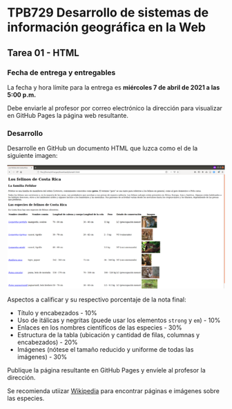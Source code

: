 # TPB729 Desarrollo de sistemas de información geográfica en la Web
## Tarea 01 - HTML

### Fecha de entrega y entregables
La fecha y hora límite para la entrega es **miércoles 7 de abril de 2021 a las 5:00 p.m.**

Debe enviarle al profesor por correo electrónico la dirección para visualizar en GitHub Pages la página web resultante.

### Desarrollo
Desarrolle en GitHub un documento HTML que luzca como el de la siguiente imagen:

<img src="img/tarea01.png">

Aspectos a calificar y su respectivo porcentaje de la nota final:

- Título y encabezados - 10%
- Uso de itálicas y negritas (puede usar los elementos ```strong``` y ```em```) - 10%
- Enlaces en los nombres científicos de las especies - 30%
- Estructura de la tabla (ubicación y cantidad de filas, columnas y encabezados) - 20%
- Imágenes (nótese el tamaño reducido y uniforme de todas las imágenes) - 30%

Publique la página resultante en GitHub Pages y envíele al profesor la dirección.

Se recomienda utiizar [Wikipedia](https://es.wikipedia.org/) para encontrar páginas e imágenes sobre las especies.
